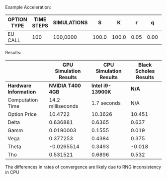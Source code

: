 Example Acceleration: 

| OPTION TYPE | TIME STEPS | SIMULATIONS | S | K | r | q | iv | t  |
|-------------|------------|-------------|---|---|----|--|---|-----|
| EU CALL     | 100         | 100,0000   | 100.0 | 100.0 | 0.05 | 0.00 | 0.20 | 1 yr | 

Results:

|        | **GPU Simulation Results**    | **CPU Simulation Results**     | **Black Scholes Results**   |
|----------------------------------|--------------------|---------------------|------------------|
| **Hardware Information**      | **NVIDIA T400 4GB**| **Intel i9-13900K** | **N/A**          |
| Computation Time    | 14.2 milliseconds    | 1.7 seconds    | N/A              |
| Option Price  | 10.4722    |  10.3626    | 10.451 |
| Delta | 0.636881          |  0.6365          |  0.637        |
| Gamm | 0.0190003           |  0.1555           | 0.019        |
| Vega |  0.377253            | 0.4384            |  0.375         |
| Theta |  -0.0265514           |  0.3493           |  -0.018	        |
| Tho | 0.531521             |  0.6896             | 0.532          |

The differences in rates of convergence are likely due to RNG inconsistency in CPU
